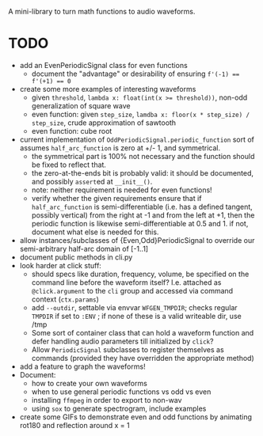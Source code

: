 A mini-library to turn math functions to audio waveforms.

TODO
====

* add an EvenPeriodicSignal class for even functions
  * document the "advantage" or desirability of ensuring `f'(-1) == f'(+1) == 0`
* create some more examples of interesting waveforms
  * given `threshold`, `lambda x: float(int(x >= threshold))`, non-odd
    generalization of square wave
  * even function: given `step_size`, `lamdba x: floor(x * step_size) /
    step_size`, crude approximation of sawtooth
  * even function: cube root
* current implementation of `OddPeriodicSignal.periodic_function` sort of
  assumes `half_arc_function` is zero at +/- 1, and symmetrical.
  * the symmetrical part is 100% not necessary and the function should be
    fixed to reflect that.
  * the zero-at-the-ends bit is probably valid: it should be documented, and
   possibly `assert`ed at `__init__()`.
  * note: neither requirement is needed for even functions!
  * verify whether the given requirements ensure that if `half_arc_function` is
   semi-differentiable (i.e. has a defined tangent, possibly vertical) from
   the right at -1 and from the left at +1, then the periodic function is
   likewise semi-differentiable at 0.5 and 1. if not, document what else is
   needed for this.
* allow instances/subclasses of {Even,Odd}PeriodicSignal to override our
  semi-arbitrary half-arc domain of [-1..1]
* document public methods in cli.py
* look harder at click stuff:
  * should specs like duration, frequency, volume, be specified on the command
   line before the waveform itself? I.e. attached as `@click.argument` to the
   `cli` group and accessed via command context (`ctx.params`)
  * add `--outdir`, settable via envvar `WFGEN_TMPDIR`; checks regular `TMPDIR` if
   set to `:ENV` ; if none of these is a valid writeable dir, use /tmp
  * Some sort of container class that can hold a waveform function and defer
   handling audio parameters till initialized by `click`?
  * Allow `PeriodicSignal` subclasses to register themselves as commands
   (provided they have overridden the appropriate method)
* add a feature to graph the waveforms!
* Document:
  * how to create your own waveforms
  * when to use general periodic functions vs odd vs even
  * installing `ffmpeg` in order to export to non-wav
  * using `sox` to generate spectrogram, include examples
* create some GIFs to demonstrate even and odd functions by animating rot180
 and reflection around x = 1
